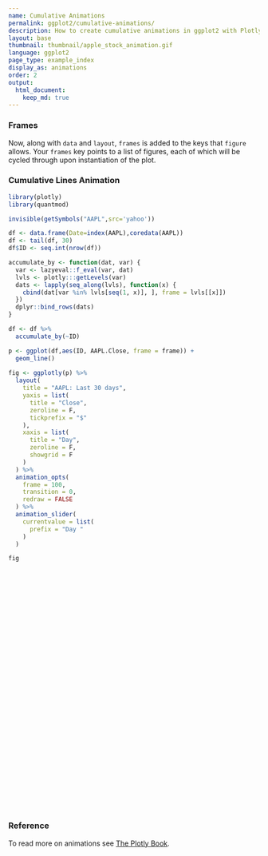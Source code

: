 ```yaml
---
name: Cumulative Animations
permalink: ggplot2/cumulative-animations/
description: How to create cumulative animations in ggplot2 with Plotly.
layout: base
thumbnail: thumbnail/apple_stock_animation.gif
language: ggplot2
page_type: example_index
display_as: animations
order: 2
output:
  html_document:
    keep_md: true
---
```



### Frames

Now, along with `data` and `layout`, `frames` is added to the keys that `figure` allows. Your `frames` key points to a list of figures, each of which will be cycled through upon instantiation of the plot.

### Cumulative Lines Animation


```r
library(plotly)
library(quantmod)

invisible(getSymbols("AAPL",src='yahoo'))

df <- data.frame(Date=index(AAPL),coredata(AAPL))
df <- tail(df, 30)
df$ID <- seq.int(nrow(df))

accumulate_by <- function(dat, var) {
  var <- lazyeval::f_eval(var, dat)
  lvls <- plotly:::getLevels(var)
  dats <- lapply(seq_along(lvls), function(x) {
    cbind(dat[var %in% lvls[seq(1, x)], ], frame = lvls[[x]])
  })
  dplyr::bind_rows(dats)
}

df <- df %>%
  accumulate_by(~ID)

p <- ggplot(df,aes(ID, AAPL.Close, frame = frame)) +
  geom_line()
  
fig <- ggplotly(p) %>%
  layout(
    title = "AAPL: Last 30 days",
    yaxis = list(
      title = "Close",
      zeroline = F,
      tickprefix = "$"
    ),
    xaxis = list(
      title = "Day",
      zeroline = F, 
      showgrid = F
    )
  ) %>% 
  animation_opts(
    frame = 100, 
    transition = 0, 
    redraw = FALSE
  ) %>%
  animation_slider(
    currentvalue = list(
      prefix = "Day "
    )
  )

fig
```

<div id="htmlwidget-cb80a28e3aa619b2ddf5" style="width:672px;height:480px;" class="plotly html-widget"></div>
<script type="application/json" data-for="htmlwidget-cb80a28e3aa619b2ddf5">{"x":{"data":[{"x":[1],"y":[318.309998],"text":"ID:  1<br />AAPL.Close: 318.31<br />frame:  1","frame":"1","type":"scatter","mode":"lines","line":{"width":1.88976377952756,"color":"rgba(0,0,0,1)","dash":"solid"},"hoveron":"points","showlegend":false,"xaxis":"x","yaxis":"y","hoverinfo":"text","visible":true}],"layout":{"margin":{"t":26.2283105022831,"r":7.30593607305936,"b":40.1826484018265,"l":43.1050228310502},"plot_bgcolor":"rgba(235,235,235,1)","paper_bgcolor":"rgba(255,255,255,1)","font":{"color":"rgba(0,0,0,1)","family":"","size":14.6118721461187},"xaxis":{"domain":[0,1],"automargin":true,"type":"linear","autorange":false,"range":[-0.45,31.45],"tickmode":"array","ticktext":["0","10","20","30"],"tickvals":[0,10,20,30],"categoryorder":"array","categoryarray":["0","10","20","30"],"nticks":null,"ticks":"outside","tickcolor":"rgba(51,51,51,1)","ticklen":3.65296803652968,"tickwidth":0.66417600664176,"showticklabels":true,"tickfont":{"color":"rgba(77,77,77,1)","family":"","size":11.689497716895},"tickangle":-0,"showline":false,"linecolor":null,"linewidth":0,"showgrid":false,"gridcolor":"rgba(255,255,255,1)","gridwidth":0.66417600664176,"zeroline":false,"anchor":"y","title":"Day","hoverformat":".2f"},"yaxis":{"domain":[0,1],"automargin":true,"type":"linear","autorange":false,"range":[270.66798365,329.89201335],"tickmode":"array","ticktext":["280","290","300","310","320"],"tickvals":[280,290,300,310,320],"categoryorder":"array","categoryarray":["280","290","300","310","320"],"nticks":null,"ticks":"outside","tickcolor":"rgba(51,51,51,1)","ticklen":3.65296803652968,"tickwidth":0.66417600664176,"showticklabels":true,"tickfont":{"color":"rgba(77,77,77,1)","family":"","size":11.689497716895},"tickangle":-0,"showline":false,"linecolor":null,"linewidth":0,"showgrid":true,"gridcolor":"rgba(255,255,255,1)","gridwidth":0.66417600664176,"zeroline":false,"anchor":"x","title":"Close","hoverformat":".2f","tickprefix":"$"},"shapes":[{"type":"rect","fillcolor":null,"line":{"color":null,"width":0,"linetype":[]},"yref":"paper","xref":"paper","x0":0,"x1":1,"y0":0,"y1":1}],"showlegend":false,"legend":{"bgcolor":"rgba(255,255,255,1)","bordercolor":"transparent","borderwidth":1.88976377952756,"font":{"color":"rgba(0,0,0,1)","family":"","size":11.689497716895}},"hovermode":"closest","barmode":"relative","title":"AAPL: Last 30 days","sliders":[{"currentvalue":{"prefix":"Day ","xanchor":"right","font":{"size":16,"color":"rgba(204,204,204,1)"}},"steps":[{"method":"animate","args":[["1"],{"transition":{"duration":0,"easing":"linear"},"frame":{"duration":100,"redraw":false},"mode":"immediate"}],"label":"1","value":"1"},{"method":"animate","args":[["2"],{"transition":{"duration":0,"easing":"linear"},"frame":{"duration":100,"redraw":false},"mode":"immediate"}],"label":"2","value":"2"},{"method":"animate","args":[["3"],{"transition":{"duration":0,"easing":"linear"},"frame":{"duration":100,"redraw":false},"mode":"immediate"}],"label":"3","value":"3"},{"method":"animate","args":[["4"],{"transition":{"duration":0,"easing":"linear"},"frame":{"duration":100,"redraw":false},"mode":"immediate"}],"label":"4","value":"4"},{"method":"animate","args":[["5"],{"transition":{"duration":0,"easing":"linear"},"frame":{"duration":100,"redraw":false},"mode":"immediate"}],"label":"5","value":"5"},{"method":"animate","args":[["6"],{"transition":{"duration":0,"easing":"linear"},"frame":{"duration":100,"redraw":false},"mode":"immediate"}],"label":"6","value":"6"},{"method":"animate","args":[["7"],{"transition":{"duration":0,"easing":"linear"},"frame":{"duration":100,"redraw":false},"mode":"immediate"}],"label":"7","value":"7"},{"method":"animate","args":[["8"],{"transition":{"duration":0,"easing":"linear"},"frame":{"duration":100,"redraw":false},"mode":"immediate"}],"label":"8","value":"8"},{"method":"animate","args":[["9"],{"transition":{"duration":0,"easing":"linear"},"frame":{"duration":100,"redraw":false},"mode":"immediate"}],"label":"9","value":"9"},{"method":"animate","args":[["10"],{"transition":{"duration":0,"easing":"linear"},"frame":{"duration":100,"redraw":false},"mode":"immediate"}],"label":"10","value":"10"},{"method":"animate","args":[["11"],{"transition":{"duration":0,"easing":"linear"},"frame":{"duration":100,"redraw":false},"mode":"immediate"}],"label":"11","value":"11"},{"method":"animate","args":[["12"],{"transition":{"duration":0,"easing":"linear"},"frame":{"duration":100,"redraw":false},"mode":"immediate"}],"label":"12","value":"12"},{"method":"animate","args":[["13"],{"transition":{"duration":0,"easing":"linear"},"frame":{"duration":100,"redraw":false},"mode":"immediate"}],"label":"13","value":"13"},{"method":"animate","args":[["14"],{"transition":{"duration":0,"easing":"linear"},"frame":{"duration":100,"redraw":false},"mode":"immediate"}],"label":"14","value":"14"},{"method":"animate","args":[["15"],{"transition":{"duration":0,"easing":"linear"},"frame":{"duration":100,"redraw":false},"mode":"immediate"}],"label":"15","value":"15"},{"method":"animate","args":[["16"],{"transition":{"duration":0,"easing":"linear"},"frame":{"duration":100,"redraw":false},"mode":"immediate"}],"label":"16","value":"16"},{"method":"animate","args":[["17"],{"transition":{"duration":0,"easing":"linear"},"frame":{"duration":100,"redraw":false},"mode":"immediate"}],"label":"17","value":"17"},{"method":"animate","args":[["18"],{"transition":{"duration":0,"easing":"linear"},"frame":{"duration":100,"redraw":false},"mode":"immediate"}],"label":"18","value":"18"},{"method":"animate","args":[["19"],{"transition":{"duration":0,"easing":"linear"},"frame":{"duration":100,"redraw":false},"mode":"immediate"}],"label":"19","value":"19"},{"method":"animate","args":[["20"],{"transition":{"duration":0,"easing":"linear"},"frame":{"duration":100,"redraw":false},"mode":"immediate"}],"label":"20","value":"20"},{"method":"animate","args":[["21"],{"transition":{"duration":0,"easing":"linear"},"frame":{"duration":100,"redraw":false},"mode":"immediate"}],"label":"21","value":"21"},{"method":"animate","args":[["22"],{"transition":{"duration":0,"easing":"linear"},"frame":{"duration":100,"redraw":false},"mode":"immediate"}],"label":"22","value":"22"},{"method":"animate","args":[["23"],{"transition":{"duration":0,"easing":"linear"},"frame":{"duration":100,"redraw":false},"mode":"immediate"}],"label":"23","value":"23"},{"method":"animate","args":[["24"],{"transition":{"duration":0,"easing":"linear"},"frame":{"duration":100,"redraw":false},"mode":"immediate"}],"label":"24","value":"24"},{"method":"animate","args":[["25"],{"transition":{"duration":0,"easing":"linear"},"frame":{"duration":100,"redraw":false},"mode":"immediate"}],"label":"25","value":"25"},{"method":"animate","args":[["26"],{"transition":{"duration":0,"easing":"linear"},"frame":{"duration":100,"redraw":false},"mode":"immediate"}],"label":"26","value":"26"},{"method":"animate","args":[["27"],{"transition":{"duration":0,"easing":"linear"},"frame":{"duration":100,"redraw":false},"mode":"immediate"}],"label":"27","value":"27"},{"method":"animate","args":[["28"],{"transition":{"duration":0,"easing":"linear"},"frame":{"duration":100,"redraw":false},"mode":"immediate"}],"label":"28","value":"28"},{"method":"animate","args":[["29"],{"transition":{"duration":0,"easing":"linear"},"frame":{"duration":100,"redraw":false},"mode":"immediate"}],"label":"29","value":"29"},{"method":"animate","args":[["30"],{"transition":{"duration":0,"easing":"linear"},"frame":{"duration":100,"redraw":false},"mode":"immediate"}],"label":"30","value":"30"}],"visible":true,"pad":{"t":40}}],"updatemenus":[{"type":"buttons","direction":"right","showactive":false,"y":0,"x":0,"yanchor":"top","xanchor":"right","pad":{"t":60,"r":5},"buttons":[{"label":"Play","method":"animate","args":[null,{"fromcurrent":true,"mode":"immediate","transition":{"duration":0,"easing":"linear"},"frame":{"duration":100,"redraw":false}}]}]}]},"config":{"doubleClick":"reset","showSendToCloud":false},"source":"A","attrs":{"618b4e96f966":{"x":{},"y":{},"frame":{},"type":"scatter"}},"cur_data":"618b4e96f966","visdat":{"618b4e96f966":["function (y) ","x"]},"highlight":{"on":"plotly_click","persistent":false,"dynamic":false,"selectize":false,"opacityDim":0.2,"selected":{"opacity":1},"debounce":0},"frames":[{"name":"1","data":[{"x":[1],"y":[318.309998],"text":"ID:  1<br />AAPL.Close: 318.31<br />frame:  1","frame":"1","type":"scatter","mode":"lines","line":{"width":1.88976377952756,"color":"rgba(0,0,0,1)","dash":"solid"},"hoveron":"points","showlegend":false,"xaxis":"x","yaxis":"y","hoverinfo":"text","visible":true}],"traces":[0]},{"name":"2","data":[{"x":[1,2],"y":[318.309998,308.950012],"text":["ID:  1<br />AAPL.Close: 318.31<br />frame:  2","ID:  2<br />AAPL.Close: 308.95<br />frame:  2"],"frame":"2","type":"scatter","mode":"lines","line":{"width":1.88976377952756,"color":"rgba(0,0,0,1)","dash":"solid"},"hoveron":"points","showlegend":false,"xaxis":"x","yaxis":"y","hoverinfo":"text","visible":true}],"traces":[0]},{"name":"3","data":[{"x":[1,2,3],"y":[318.309998,308.950012,317.690002],"text":["ID:  1<br />AAPL.Close: 318.31<br />frame:  3","ID:  2<br />AAPL.Close: 308.95<br />frame:  3","ID:  3<br />AAPL.Close: 317.69<br />frame:  3"],"frame":"3","type":"scatter","mode":"lines","line":{"width":1.88976377952756,"color":"rgba(0,0,0,1)","dash":"solid"},"hoveron":"points","showlegend":false,"xaxis":"x","yaxis":"y","hoverinfo":"text","visible":true}],"traces":[0]},{"name":"4","data":[{"x":[1,2,3,4],"y":[318.309998,308.950012,317.690002,324.339996],"text":["ID:  1<br />AAPL.Close: 318.31<br />frame:  4","ID:  2<br />AAPL.Close: 308.95<br />frame:  4","ID:  3<br />AAPL.Close: 317.69<br />frame:  4","ID:  4<br />AAPL.Close: 324.34<br />frame:  4"],"frame":"4","type":"scatter","mode":"lines","line":{"width":1.88976377952756,"color":"rgba(0,0,0,1)","dash":"solid"},"hoveron":"points","showlegend":false,"xaxis":"x","yaxis":"y","hoverinfo":"text","visible":true}],"traces":[0]},{"name":"5","data":[{"x":[1,2,3,4,5],"y":[318.309998,308.950012,317.690002,324.339996,323.869995],"text":["ID:  1<br />AAPL.Close: 318.31<br />frame:  5","ID:  2<br />AAPL.Close: 308.95<br />frame:  5","ID:  3<br />AAPL.Close: 317.69<br />frame:  5","ID:  4<br />AAPL.Close: 324.34<br />frame:  5","ID:  5<br />AAPL.Close: 323.87<br />frame:  5"],"frame":"5","type":"scatter","mode":"lines","line":{"width":1.88976377952756,"color":"rgba(0,0,0,1)","dash":"solid"},"hoveron":"points","showlegend":false,"xaxis":"x","yaxis":"y","hoverinfo":"text","visible":true}],"traces":[0]},{"name":"6","data":[{"x":[1,2,3,4,5,6],"y":[318.309998,308.950012,317.690002,324.339996,323.869995,309.51001],"text":["ID:  1<br />AAPL.Close: 318.31<br />frame:  6","ID:  2<br />AAPL.Close: 308.95<br />frame:  6","ID:  3<br />AAPL.Close: 317.69<br />frame:  6","ID:  4<br />AAPL.Close: 324.34<br />frame:  6","ID:  5<br />AAPL.Close: 323.87<br />frame:  6","ID:  6<br />AAPL.Close: 309.51<br />frame:  6"],"frame":"6","type":"scatter","mode":"lines","line":{"width":1.88976377952756,"color":"rgba(0,0,0,1)","dash":"solid"},"hoveron":"points","showlegend":false,"xaxis":"x","yaxis":"y","hoverinfo":"text","visible":true}],"traces":[0]},{"name":"7","data":[{"x":[1,2,3,4,5,6,7],"y":[318.309998,308.950012,317.690002,324.339996,323.869995,309.51001,308.660004],"text":["ID:  1<br />AAPL.Close: 318.31<br />frame:  7","ID:  2<br />AAPL.Close: 308.95<br />frame:  7","ID:  3<br />AAPL.Close: 317.69<br />frame:  7","ID:  4<br />AAPL.Close: 324.34<br />frame:  7","ID:  5<br />AAPL.Close: 323.87<br />frame:  7","ID:  6<br />AAPL.Close: 309.51<br />frame:  7","ID:  7<br />AAPL.Close: 308.66<br />frame:  7"],"frame":"7","type":"scatter","mode":"lines","line":{"width":1.88976377952756,"color":"rgba(0,0,0,1)","dash":"solid"},"hoveron":"points","showlegend":false,"xaxis":"x","yaxis":"y","hoverinfo":"text","visible":true}],"traces":[0]},{"name":"8","data":[{"x":[1,2,3,4,5,6,7,8],"y":[318.309998,308.950012,317.690002,324.339996,323.869995,309.51001,308.660004,318.850006],"text":["ID:  1<br />AAPL.Close: 318.31<br />frame:  8","ID:  2<br />AAPL.Close: 308.95<br />frame:  8","ID:  3<br />AAPL.Close: 317.69<br />frame:  8","ID:  4<br />AAPL.Close: 324.34<br />frame:  8","ID:  5<br />AAPL.Close: 323.87<br />frame:  8","ID:  6<br />AAPL.Close: 309.51<br />frame:  8","ID:  7<br />AAPL.Close: 308.66<br />frame:  8","ID:  8<br />AAPL.Close: 318.85<br />frame:  8"],"frame":"8","type":"scatter","mode":"lines","line":{"width":1.88976377952756,"color":"rgba(0,0,0,1)","dash":"solid"},"hoveron":"points","showlegend":false,"xaxis":"x","yaxis":"y","hoverinfo":"text","visible":true}],"traces":[0]},{"name":"9","data":[{"x":[1,2,3,4,5,6,7,8,9],"y":[318.309998,308.950012,317.690002,324.339996,323.869995,309.51001,308.660004,318.850006,321.450012],"text":["ID:  1<br />AAPL.Close: 318.31<br />frame:  9","ID:  2<br />AAPL.Close: 308.95<br />frame:  9","ID:  3<br />AAPL.Close: 317.69<br />frame:  9","ID:  4<br />AAPL.Close: 324.34<br />frame:  9","ID:  5<br />AAPL.Close: 323.87<br />frame:  9","ID:  6<br />AAPL.Close: 309.51<br />frame:  9","ID:  7<br />AAPL.Close: 308.66<br />frame:  9","ID:  8<br />AAPL.Close: 318.85<br />frame:  9","ID:  9<br />AAPL.Close: 321.45<br />frame:  9"],"frame":"9","type":"scatter","mode":"lines","line":{"width":1.88976377952756,"color":"rgba(0,0,0,1)","dash":"solid"},"hoveron":"points","showlegend":false,"xaxis":"x","yaxis":"y","hoverinfo":"text","visible":true}],"traces":[0]},{"name":"10","data":[{"x":[1,2,3,4,5,6,7,8,9,10],"y":[318.309998,308.950012,317.690002,324.339996,323.869995,309.51001,308.660004,318.850006,321.450012,325.209991],"text":["ID:  1<br />AAPL.Close: 318.31<br />frame: 10","ID:  2<br />AAPL.Close: 308.95<br />frame: 10","ID:  3<br />AAPL.Close: 317.69<br />frame: 10","ID:  4<br />AAPL.Close: 324.34<br />frame: 10","ID:  5<br />AAPL.Close: 323.87<br />frame: 10","ID:  6<br />AAPL.Close: 309.51<br />frame: 10","ID:  7<br />AAPL.Close: 308.66<br />frame: 10","ID:  8<br />AAPL.Close: 318.85<br />frame: 10","ID:  9<br />AAPL.Close: 321.45<br />frame: 10","ID: 10<br />AAPL.Close: 325.21<br />frame: 10"],"frame":"10","type":"scatter","mode":"lines","line":{"width":1.88976377952756,"color":"rgba(0,0,0,1)","dash":"solid"},"hoveron":"points","showlegend":false,"xaxis":"x","yaxis":"y","hoverinfo":"text","visible":true}],"traces":[0]},{"name":"11","data":[{"x":[1,2,3,4,5,6,7,8,9,10,11],"y":[318.309998,308.950012,317.690002,324.339996,323.869995,309.51001,308.660004,318.850006,321.450012,325.209991,320.029999],"text":["ID:  1<br />AAPL.Close: 318.31<br />frame: 11","ID:  2<br />AAPL.Close: 308.95<br />frame: 11","ID:  3<br />AAPL.Close: 317.69<br />frame: 11","ID:  4<br />AAPL.Close: 324.34<br />frame: 11","ID:  5<br />AAPL.Close: 323.87<br />frame: 11","ID:  6<br />AAPL.Close: 309.51<br />frame: 11","ID:  7<br />AAPL.Close: 308.66<br />frame: 11","ID:  8<br />AAPL.Close: 318.85<br />frame: 11","ID:  9<br />AAPL.Close: 321.45<br />frame: 11","ID: 10<br />AAPL.Close: 325.21<br />frame: 11","ID: 11<br />AAPL.Close: 320.03<br />frame: 11"],"frame":"11","type":"scatter","mode":"lines","line":{"width":1.88976377952756,"color":"rgba(0,0,0,1)","dash":"solid"},"hoveron":"points","showlegend":false,"xaxis":"x","yaxis":"y","hoverinfo":"text","visible":true}],"traces":[0]},{"name":"12","data":[{"x":[1,2,3,4,5,6,7,8,9,10,11,12],"y":[318.309998,308.950012,317.690002,324.339996,323.869995,309.51001,308.660004,318.850006,321.450012,325.209991,320.029999,321.549988],"text":["ID:  1<br />AAPL.Close: 318.31<br />frame: 12","ID:  2<br />AAPL.Close: 308.95<br />frame: 12","ID:  3<br />AAPL.Close: 317.69<br />frame: 12","ID:  4<br />AAPL.Close: 324.34<br />frame: 12","ID:  5<br />AAPL.Close: 323.87<br />frame: 12","ID:  6<br />AAPL.Close: 309.51<br />frame: 12","ID:  7<br />AAPL.Close: 308.66<br />frame: 12","ID:  8<br />AAPL.Close: 318.85<br />frame: 12","ID:  9<br />AAPL.Close: 321.45<br />frame: 12","ID: 10<br />AAPL.Close: 325.21<br />frame: 12","ID: 11<br />AAPL.Close: 320.03<br />frame: 12","ID: 12<br />AAPL.Close: 321.55<br />frame: 12"],"frame":"12","type":"scatter","mode":"lines","line":{"width":1.88976377952756,"color":"rgba(0,0,0,1)","dash":"solid"},"hoveron":"points","showlegend":false,"xaxis":"x","yaxis":"y","hoverinfo":"text","visible":true}],"traces":[0]},{"name":"13","data":[{"x":[1,2,3,4,5,6,7,8,9,10,11,12,13],"y":[318.309998,308.950012,317.690002,324.339996,323.869995,309.51001,308.660004,318.850006,321.450012,325.209991,320.029999,321.549988,319.609985],"text":["ID:  1<br />AAPL.Close: 318.31<br />frame: 13","ID:  2<br />AAPL.Close: 308.95<br />frame: 13","ID:  3<br />AAPL.Close: 317.69<br />frame: 13","ID:  4<br />AAPL.Close: 324.34<br />frame: 13","ID:  5<br />AAPL.Close: 323.87<br />frame: 13","ID:  6<br />AAPL.Close: 309.51<br />frame: 13","ID:  7<br />AAPL.Close: 308.66<br />frame: 13","ID:  8<br />AAPL.Close: 318.85<br />frame: 13","ID:  9<br />AAPL.Close: 321.45<br />frame: 13","ID: 10<br />AAPL.Close: 325.21<br />frame: 13","ID: 11<br />AAPL.Close: 320.03<br />frame: 13","ID: 12<br />AAPL.Close: 321.55<br />frame: 13","ID: 13<br />AAPL.Close: 319.61<br />frame: 13"],"frame":"13","type":"scatter","mode":"lines","line":{"width":1.88976377952756,"color":"rgba(0,0,0,1)","dash":"solid"},"hoveron":"points","showlegend":false,"xaxis":"x","yaxis":"y","hoverinfo":"text","visible":true}],"traces":[0]},{"name":"14","data":[{"x":[1,2,3,4,5,6,7,8,9,10,11,12,13,14],"y":[318.309998,308.950012,317.690002,324.339996,323.869995,309.51001,308.660004,318.850006,321.450012,325.209991,320.029999,321.549988,319.609985,327.200012],"text":["ID:  1<br />AAPL.Close: 318.31<br />frame: 14","ID:  2<br />AAPL.Close: 308.95<br />frame: 14","ID:  3<br />AAPL.Close: 317.69<br />frame: 14","ID:  4<br />AAPL.Close: 324.34<br />frame: 14","ID:  5<br />AAPL.Close: 323.87<br />frame: 14","ID:  6<br />AAPL.Close: 309.51<br />frame: 14","ID:  7<br />AAPL.Close: 308.66<br />frame: 14","ID:  8<br />AAPL.Close: 318.85<br />frame: 14","ID:  9<br />AAPL.Close: 321.45<br />frame: 14","ID: 10<br />AAPL.Close: 325.21<br />frame: 14","ID: 11<br />AAPL.Close: 320.03<br />frame: 14","ID: 12<br />AAPL.Close: 321.55<br />frame: 14","ID: 13<br />AAPL.Close: 319.61<br />frame: 14","ID: 14<br />AAPL.Close: 327.20<br />frame: 14"],"frame":"14","type":"scatter","mode":"lines","line":{"width":1.88976377952756,"color":"rgba(0,0,0,1)","dash":"solid"},"hoveron":"points","showlegend":false,"xaxis":"x","yaxis":"y","hoverinfo":"text","visible":true}],"traces":[0]},{"name":"15","data":[{"x":[1,2,3,4,5,6,7,8,9,10,11,12,13,14,15],"y":[318.309998,308.950012,317.690002,324.339996,323.869995,309.51001,308.660004,318.850006,321.450012,325.209991,320.029999,321.549988,319.609985,327.200012,324.869995],"text":["ID:  1<br />AAPL.Close: 318.31<br />frame: 15","ID:  2<br />AAPL.Close: 308.95<br />frame: 15","ID:  3<br />AAPL.Close: 317.69<br />frame: 15","ID:  4<br />AAPL.Close: 324.34<br />frame: 15","ID:  5<br />AAPL.Close: 323.87<br />frame: 15","ID:  6<br />AAPL.Close: 309.51<br />frame: 15","ID:  7<br />AAPL.Close: 308.66<br />frame: 15","ID:  8<br />AAPL.Close: 318.85<br />frame: 15","ID:  9<br />AAPL.Close: 321.45<br />frame: 15","ID: 10<br />AAPL.Close: 325.21<br />frame: 15","ID: 11<br />AAPL.Close: 320.03<br />frame: 15","ID: 12<br />AAPL.Close: 321.55<br />frame: 15","ID: 13<br />AAPL.Close: 319.61<br />frame: 15","ID: 14<br />AAPL.Close: 327.20<br />frame: 15","ID: 15<br />AAPL.Close: 324.87<br />frame: 15"],"frame":"15","type":"scatter","mode":"lines","line":{"width":1.88976377952756,"color":"rgba(0,0,0,1)","dash":"solid"},"hoveron":"points","showlegend":false,"xaxis":"x","yaxis":"y","hoverinfo":"text","visible":true}],"traces":[0]},{"name":"16","data":[{"x":[1,2,3,4,5,6,7,8,9,10,11,12,13,14,15,16],"y":[318.309998,308.950012,317.690002,324.339996,323.869995,309.51001,308.660004,318.850006,321.450012,325.209991,320.029999,321.549988,319.609985,327.200012,324.869995,324.950012],"text":["ID:  1<br />AAPL.Close: 318.31<br />frame: 16","ID:  2<br />AAPL.Close: 308.95<br />frame: 16","ID:  3<br />AAPL.Close: 317.69<br />frame: 16","ID:  4<br />AAPL.Close: 324.34<br />frame: 16","ID:  5<br />AAPL.Close: 323.87<br />frame: 16","ID:  6<br />AAPL.Close: 309.51<br />frame: 16","ID:  7<br />AAPL.Close: 308.66<br />frame: 16","ID:  8<br />AAPL.Close: 318.85<br />frame: 16","ID:  9<br />AAPL.Close: 321.45<br />frame: 16","ID: 10<br />AAPL.Close: 325.21<br />frame: 16","ID: 11<br />AAPL.Close: 320.03<br />frame: 16","ID: 12<br />AAPL.Close: 321.55<br />frame: 16","ID: 13<br />AAPL.Close: 319.61<br />frame: 16","ID: 14<br />AAPL.Close: 327.20<br />frame: 16","ID: 15<br />AAPL.Close: 324.87<br />frame: 16","ID: 16<br />AAPL.Close: 324.95<br />frame: 16"],"frame":"16","type":"scatter","mode":"lines","line":{"width":1.88976377952756,"color":"rgba(0,0,0,1)","dash":"solid"},"hoveron":"points","showlegend":false,"xaxis":"x","yaxis":"y","hoverinfo":"text","visible":true}],"traces":[0]},{"name":"17","data":[{"x":[1,2,3,4,5,6,7,8,9,10,11,12,13,14,15,16,17],"y":[318.309998,308.950012,317.690002,324.339996,323.869995,309.51001,308.660004,318.850006,321.450012,325.209991,320.029999,321.549988,319.609985,327.200012,324.869995,324.950012,null],"text":["ID:  1<br />AAPL.Close: 318.31<br />frame: 17","ID:  2<br />AAPL.Close: 308.95<br />frame: 17","ID:  3<br />AAPL.Close: 317.69<br />frame: 17","ID:  4<br />AAPL.Close: 324.34<br />frame: 17","ID:  5<br />AAPL.Close: 323.87<br />frame: 17","ID:  6<br />AAPL.Close: 309.51<br />frame: 17","ID:  7<br />AAPL.Close: 308.66<br />frame: 17","ID:  8<br />AAPL.Close: 318.85<br />frame: 17","ID:  9<br />AAPL.Close: 321.45<br />frame: 17","ID: 10<br />AAPL.Close: 325.21<br />frame: 17","ID: 11<br />AAPL.Close: 320.03<br />frame: 17","ID: 12<br />AAPL.Close: 321.55<br />frame: 17","ID: 13<br />AAPL.Close: 319.61<br />frame: 17","ID: 14<br />AAPL.Close: 327.20<br />frame: 17","ID: 15<br />AAPL.Close: 324.87<br />frame: 17","ID: 16<br />AAPL.Close: 324.95<br />frame: 17","ID: 17<br />AAPL.Close:     NA<br />frame: 17"],"frame":"17","type":"scatter","mode":"lines","line":{"width":1.88976377952756,"color":"rgba(0,0,0,1)","dash":"solid"},"hoveron":"points","showlegend":false,"xaxis":"x","yaxis":"y","hoverinfo":"text","visible":true}],"traces":[0]},{"name":"18","data":[{"x":[1,2,3,4,5,6,7,8,9,10,11,12,13,14,15,16,17,18],"y":[318.309998,308.950012,317.690002,324.339996,323.869995,309.51001,308.660004,318.850006,321.450012,325.209991,320.029999,321.549988,319.609985,327.200012,324.869995,324.950012,null,319],"text":["ID:  1<br />AAPL.Close: 318.31<br />frame: 18","ID:  2<br />AAPL.Close: 308.95<br />frame: 18","ID:  3<br />AAPL.Close: 317.69<br />frame: 18","ID:  4<br />AAPL.Close: 324.34<br />frame: 18","ID:  5<br />AAPL.Close: 323.87<br />frame: 18","ID:  6<br />AAPL.Close: 309.51<br />frame: 18","ID:  7<br />AAPL.Close: 308.66<br />frame: 18","ID:  8<br />AAPL.Close: 318.85<br />frame: 18","ID:  9<br />AAPL.Close: 321.45<br />frame: 18","ID: 10<br />AAPL.Close: 325.21<br />frame: 18","ID: 11<br />AAPL.Close: 320.03<br />frame: 18","ID: 12<br />AAPL.Close: 321.55<br />frame: 18","ID: 13<br />AAPL.Close: 319.61<br />frame: 18","ID: 14<br />AAPL.Close: 327.20<br />frame: 18","ID: 15<br />AAPL.Close: 324.87<br />frame: 18","ID: 16<br />AAPL.Close: 324.95<br />frame: 18","ID: 17<br />AAPL.Close:     NA<br />frame: 18","ID: 18<br />AAPL.Close: 319.00<br />frame: 18"],"frame":"18","type":"scatter","mode":"lines","line":{"width":1.88976377952756,"color":"rgba(0,0,0,1)","dash":"solid"},"hoveron":"points","showlegend":false,"xaxis":"x","yaxis":"y","hoverinfo":"text","visible":true}],"traces":[0]},{"name":"19","data":[{"x":[1,2,3,4,5,6,7,8,9,10,11,12,13,14,15,16,17,18,19],"y":[318.309998,308.950012,317.690002,324.339996,323.869995,309.51001,308.660004,318.850006,321.450012,325.209991,320.029999,321.549988,319.609985,327.200012,324.869995,324.950012,null,319,323.619995],"text":["ID:  1<br />AAPL.Close: 318.31<br />frame: 19","ID:  2<br />AAPL.Close: 308.95<br />frame: 19","ID:  3<br />AAPL.Close: 317.69<br />frame: 19","ID:  4<br />AAPL.Close: 324.34<br />frame: 19","ID:  5<br />AAPL.Close: 323.87<br />frame: 19","ID:  6<br />AAPL.Close: 309.51<br />frame: 19","ID:  7<br />AAPL.Close: 308.66<br />frame: 19","ID:  8<br />AAPL.Close: 318.85<br />frame: 19","ID:  9<br />AAPL.Close: 321.45<br />frame: 19","ID: 10<br />AAPL.Close: 325.21<br />frame: 19","ID: 11<br />AAPL.Close: 320.03<br />frame: 19","ID: 12<br />AAPL.Close: 321.55<br />frame: 19","ID: 13<br />AAPL.Close: 319.61<br />frame: 19","ID: 14<br />AAPL.Close: 327.20<br />frame: 19","ID: 15<br />AAPL.Close: 324.87<br />frame: 19","ID: 16<br />AAPL.Close: 324.95<br />frame: 19","ID: 17<br />AAPL.Close:     NA<br />frame: 19","ID: 18<br />AAPL.Close: 319.00<br />frame: 19","ID: 19<br />AAPL.Close: 323.62<br />frame: 19"],"frame":"19","type":"scatter","mode":"lines","line":{"width":1.88976377952756,"color":"rgba(0,0,0,1)","dash":"solid"},"hoveron":"points","showlegend":false,"xaxis":"x","yaxis":"y","hoverinfo":"text","visible":true}],"traces":[0]},{"name":"20","data":[{"x":[1,2,3,4,5,6,7,8,9,10,11,12,13,14,15,16,17,18,19,20],"y":[318.309998,308.950012,317.690002,324.339996,323.869995,309.51001,308.660004,318.850006,321.450012,325.209991,320.029999,321.549988,319.609985,327.200012,324.869995,324.950012,null,319,323.619995,320.299988],"text":["ID:  1<br />AAPL.Close: 318.31<br />frame: 20","ID:  2<br />AAPL.Close: 308.95<br />frame: 20","ID:  3<br />AAPL.Close: 317.69<br />frame: 20","ID:  4<br />AAPL.Close: 324.34<br />frame: 20","ID:  5<br />AAPL.Close: 323.87<br />frame: 20","ID:  6<br />AAPL.Close: 309.51<br />frame: 20","ID:  7<br />AAPL.Close: 308.66<br />frame: 20","ID:  8<br />AAPL.Close: 318.85<br />frame: 20","ID:  9<br />AAPL.Close: 321.45<br />frame: 20","ID: 10<br />AAPL.Close: 325.21<br />frame: 20","ID: 11<br />AAPL.Close: 320.03<br />frame: 20","ID: 12<br />AAPL.Close: 321.55<br />frame: 20","ID: 13<br />AAPL.Close: 319.61<br />frame: 20","ID: 14<br />AAPL.Close: 327.20<br />frame: 20","ID: 15<br />AAPL.Close: 324.87<br />frame: 20","ID: 16<br />AAPL.Close: 324.95<br />frame: 20","ID: 17<br />AAPL.Close:     NA<br />frame: 20","ID: 18<br />AAPL.Close: 319.00<br />frame: 20","ID: 19<br />AAPL.Close: 323.62<br />frame: 20","ID: 20<br />AAPL.Close: 320.30<br />frame: 20"],"frame":"20","type":"scatter","mode":"lines","line":{"width":1.88976377952756,"color":"rgba(0,0,0,1)","dash":"solid"},"hoveron":"points","showlegend":false,"xaxis":"x","yaxis":"y","hoverinfo":"text","visible":true}],"traces":[0]},{"name":"21","data":[{"x":[1,2,3,4,5,6,7,8,9,10,11,12,13,14,15,16,17,18,19,20,21],"y":[318.309998,308.950012,317.690002,324.339996,323.869995,309.51001,308.660004,318.850006,321.450012,325.209991,320.029999,321.549988,319.609985,327.200012,324.869995,324.950012,null,319,323.619995,320.299988,313.049988],"text":["ID:  1<br />AAPL.Close: 318.31<br />frame: 21","ID:  2<br />AAPL.Close: 308.95<br />frame: 21","ID:  3<br />AAPL.Close: 317.69<br />frame: 21","ID:  4<br />AAPL.Close: 324.34<br />frame: 21","ID:  5<br />AAPL.Close: 323.87<br />frame: 21","ID:  6<br />AAPL.Close: 309.51<br />frame: 21","ID:  7<br />AAPL.Close: 308.66<br />frame: 21","ID:  8<br />AAPL.Close: 318.85<br />frame: 21","ID:  9<br />AAPL.Close: 321.45<br />frame: 21","ID: 10<br />AAPL.Close: 325.21<br />frame: 21","ID: 11<br />AAPL.Close: 320.03<br />frame: 21","ID: 12<br />AAPL.Close: 321.55<br />frame: 21","ID: 13<br />AAPL.Close: 319.61<br />frame: 21","ID: 14<br />AAPL.Close: 327.20<br />frame: 21","ID: 15<br />AAPL.Close: 324.87<br />frame: 21","ID: 16<br />AAPL.Close: 324.95<br />frame: 21","ID: 17<br />AAPL.Close:     NA<br />frame: 21","ID: 18<br />AAPL.Close: 319.00<br />frame: 21","ID: 19<br />AAPL.Close: 323.62<br />frame: 21","ID: 20<br />AAPL.Close: 320.30<br />frame: 21","ID: 21<br />AAPL.Close: 313.05<br />frame: 21"],"frame":"21","type":"scatter","mode":"lines","line":{"width":1.88976377952756,"color":"rgba(0,0,0,1)","dash":"solid"},"hoveron":"points","showlegend":false,"xaxis":"x","yaxis":"y","hoverinfo":"text","visible":true}],"traces":[0]},{"name":"22","data":[{"x":[1,2,3,4,5,6,7,8,9,10,11,12,13,14,15,16,17,18,19,20,21,22],"y":[318.309998,308.950012,317.690002,324.339996,323.869995,309.51001,308.660004,318.850006,321.450012,325.209991,320.029999,321.549988,319.609985,327.200012,324.869995,324.950012,null,319,323.619995,320.299988,313.049988,298.179993],"text":["ID:  1<br />AAPL.Close: 318.31<br />frame: 22","ID:  2<br />AAPL.Close: 308.95<br />frame: 22","ID:  3<br />AAPL.Close: 317.69<br />frame: 22","ID:  4<br />AAPL.Close: 324.34<br />frame: 22","ID:  5<br />AAPL.Close: 323.87<br />frame: 22","ID:  6<br />AAPL.Close: 309.51<br />frame: 22","ID:  7<br />AAPL.Close: 308.66<br />frame: 22","ID:  8<br />AAPL.Close: 318.85<br />frame: 22","ID:  9<br />AAPL.Close: 321.45<br />frame: 22","ID: 10<br />AAPL.Close: 325.21<br />frame: 22","ID: 11<br />AAPL.Close: 320.03<br />frame: 22","ID: 12<br />AAPL.Close: 321.55<br />frame: 22","ID: 13<br />AAPL.Close: 319.61<br />frame: 22","ID: 14<br />AAPL.Close: 327.20<br />frame: 22","ID: 15<br />AAPL.Close: 324.87<br />frame: 22","ID: 16<br />AAPL.Close: 324.95<br />frame: 22","ID: 17<br />AAPL.Close:     NA<br />frame: 22","ID: 18<br />AAPL.Close: 319.00<br />frame: 22","ID: 19<br />AAPL.Close: 323.62<br />frame: 22","ID: 20<br />AAPL.Close: 320.30<br />frame: 22","ID: 21<br />AAPL.Close: 313.05<br />frame: 22","ID: 22<br />AAPL.Close: 298.18<br />frame: 22"],"frame":"22","type":"scatter","mode":"lines","line":{"width":1.88976377952756,"color":"rgba(0,0,0,1)","dash":"solid"},"hoveron":"points","showlegend":false,"xaxis":"x","yaxis":"y","hoverinfo":"text","visible":true}],"traces":[0]},{"name":"23","data":[{"x":[1,2,3,4,5,6,7,8,9,10,11,12,13,14,15,16,17,18,19,20,21,22,23],"y":[318.309998,308.950012,317.690002,324.339996,323.869995,309.51001,308.660004,318.850006,321.450012,325.209991,320.029999,321.549988,319.609985,327.200012,324.869995,324.950012,null,319,323.619995,320.299988,313.049988,298.179993,288.079987],"text":["ID:  1<br />AAPL.Close: 318.31<br />frame: 23","ID:  2<br />AAPL.Close: 308.95<br />frame: 23","ID:  3<br />AAPL.Close: 317.69<br />frame: 23","ID:  4<br />AAPL.Close: 324.34<br />frame: 23","ID:  5<br />AAPL.Close: 323.87<br />frame: 23","ID:  6<br />AAPL.Close: 309.51<br />frame: 23","ID:  7<br />AAPL.Close: 308.66<br />frame: 23","ID:  8<br />AAPL.Close: 318.85<br />frame: 23","ID:  9<br />AAPL.Close: 321.45<br />frame: 23","ID: 10<br />AAPL.Close: 325.21<br />frame: 23","ID: 11<br />AAPL.Close: 320.03<br />frame: 23","ID: 12<br />AAPL.Close: 321.55<br />frame: 23","ID: 13<br />AAPL.Close: 319.61<br />frame: 23","ID: 14<br />AAPL.Close: 327.20<br />frame: 23","ID: 15<br />AAPL.Close: 324.87<br />frame: 23","ID: 16<br />AAPL.Close: 324.95<br />frame: 23","ID: 17<br />AAPL.Close:     NA<br />frame: 23","ID: 18<br />AAPL.Close: 319.00<br />frame: 23","ID: 19<br />AAPL.Close: 323.62<br />frame: 23","ID: 20<br />AAPL.Close: 320.30<br />frame: 23","ID: 21<br />AAPL.Close: 313.05<br />frame: 23","ID: 22<br />AAPL.Close: 298.18<br />frame: 23","ID: 23<br />AAPL.Close: 288.08<br />frame: 23"],"frame":"23","type":"scatter","mode":"lines","line":{"width":1.88976377952756,"color":"rgba(0,0,0,1)","dash":"solid"},"hoveron":"points","showlegend":false,"xaxis":"x","yaxis":"y","hoverinfo":"text","visible":true}],"traces":[0]},{"name":"24","data":[{"x":[1,2,3,4,5,6,7,8,9,10,11,12,13,14,15,16,17,18,19,20,21,22,23,24],"y":[318.309998,308.950012,317.690002,324.339996,323.869995,309.51001,308.660004,318.850006,321.450012,325.209991,320.029999,321.549988,319.609985,327.200012,324.869995,324.950012,null,319,323.619995,320.299988,313.049988,298.179993,288.079987,292.649994],"text":["ID:  1<br />AAPL.Close: 318.31<br />frame: 24","ID:  2<br />AAPL.Close: 308.95<br />frame: 24","ID:  3<br />AAPL.Close: 317.69<br />frame: 24","ID:  4<br />AAPL.Close: 324.34<br />frame: 24","ID:  5<br />AAPL.Close: 323.87<br />frame: 24","ID:  6<br />AAPL.Close: 309.51<br />frame: 24","ID:  7<br />AAPL.Close: 308.66<br />frame: 24","ID:  8<br />AAPL.Close: 318.85<br />frame: 24","ID:  9<br />AAPL.Close: 321.45<br />frame: 24","ID: 10<br />AAPL.Close: 325.21<br />frame: 24","ID: 11<br />AAPL.Close: 320.03<br />frame: 24","ID: 12<br />AAPL.Close: 321.55<br />frame: 24","ID: 13<br />AAPL.Close: 319.61<br />frame: 24","ID: 14<br />AAPL.Close: 327.20<br />frame: 24","ID: 15<br />AAPL.Close: 324.87<br />frame: 24","ID: 16<br />AAPL.Close: 324.95<br />frame: 24","ID: 17<br />AAPL.Close:     NA<br />frame: 24","ID: 18<br />AAPL.Close: 319.00<br />frame: 24","ID: 19<br />AAPL.Close: 323.62<br />frame: 24","ID: 20<br />AAPL.Close: 320.30<br />frame: 24","ID: 21<br />AAPL.Close: 313.05<br />frame: 24","ID: 22<br />AAPL.Close: 298.18<br />frame: 24","ID: 23<br />AAPL.Close: 288.08<br />frame: 24","ID: 24<br />AAPL.Close: 292.65<br />frame: 24"],"frame":"24","type":"scatter","mode":"lines","line":{"width":1.88976377952756,"color":"rgba(0,0,0,1)","dash":"solid"},"hoveron":"points","showlegend":false,"xaxis":"x","yaxis":"y","hoverinfo":"text","visible":true}],"traces":[0]},{"name":"25","data":[{"x":[1,2,3,4,5,6,7,8,9,10,11,12,13,14,15,16,17,18,19,20,21,22,23,24,25],"y":[318.309998,308.950012,317.690002,324.339996,323.869995,309.51001,308.660004,318.850006,321.450012,325.209991,320.029999,321.549988,319.609985,327.200012,324.869995,324.950012,null,319,323.619995,320.299988,313.049988,298.179993,288.079987,292.649994,273.519989],"text":["ID:  1<br />AAPL.Close: 318.31<br />frame: 25","ID:  2<br />AAPL.Close: 308.95<br />frame: 25","ID:  3<br />AAPL.Close: 317.69<br />frame: 25","ID:  4<br />AAPL.Close: 324.34<br />frame: 25","ID:  5<br />AAPL.Close: 323.87<br />frame: 25","ID:  6<br />AAPL.Close: 309.51<br />frame: 25","ID:  7<br />AAPL.Close: 308.66<br />frame: 25","ID:  8<br />AAPL.Close: 318.85<br />frame: 25","ID:  9<br />AAPL.Close: 321.45<br />frame: 25","ID: 10<br />AAPL.Close: 325.21<br />frame: 25","ID: 11<br />AAPL.Close: 320.03<br />frame: 25","ID: 12<br />AAPL.Close: 321.55<br />frame: 25","ID: 13<br />AAPL.Close: 319.61<br />frame: 25","ID: 14<br />AAPL.Close: 327.20<br />frame: 25","ID: 15<br />AAPL.Close: 324.87<br />frame: 25","ID: 16<br />AAPL.Close: 324.95<br />frame: 25","ID: 17<br />AAPL.Close:     NA<br />frame: 25","ID: 18<br />AAPL.Close: 319.00<br />frame: 25","ID: 19<br />AAPL.Close: 323.62<br />frame: 25","ID: 20<br />AAPL.Close: 320.30<br />frame: 25","ID: 21<br />AAPL.Close: 313.05<br />frame: 25","ID: 22<br />AAPL.Close: 298.18<br />frame: 25","ID: 23<br />AAPL.Close: 288.08<br />frame: 25","ID: 24<br />AAPL.Close: 292.65<br />frame: 25","ID: 25<br />AAPL.Close: 273.52<br />frame: 25"],"frame":"25","type":"scatter","mode":"lines","line":{"width":1.88976377952756,"color":"rgba(0,0,0,1)","dash":"solid"},"hoveron":"points","showlegend":false,"xaxis":"x","yaxis":"y","hoverinfo":"text","visible":true}],"traces":[0]},{"name":"26","data":[{"x":[1,2,3,4,5,6,7,8,9,10,11,12,13,14,15,16,17,18,19,20,21,22,23,24,25,26],"y":[318.309998,308.950012,317.690002,324.339996,323.869995,309.51001,308.660004,318.850006,321.450012,325.209991,320.029999,321.549988,319.609985,327.200012,324.869995,324.950012,null,319,323.619995,320.299988,313.049988,298.179993,288.079987,292.649994,273.519989,273.359985],"text":["ID:  1<br />AAPL.Close: 318.31<br />frame: 26","ID:  2<br />AAPL.Close: 308.95<br />frame: 26","ID:  3<br />AAPL.Close: 317.69<br />frame: 26","ID:  4<br />AAPL.Close: 324.34<br />frame: 26","ID:  5<br />AAPL.Close: 323.87<br />frame: 26","ID:  6<br />AAPL.Close: 309.51<br />frame: 26","ID:  7<br />AAPL.Close: 308.66<br />frame: 26","ID:  8<br />AAPL.Close: 318.85<br />frame: 26","ID:  9<br />AAPL.Close: 321.45<br />frame: 26","ID: 10<br />AAPL.Close: 325.21<br />frame: 26","ID: 11<br />AAPL.Close: 320.03<br />frame: 26","ID: 12<br />AAPL.Close: 321.55<br />frame: 26","ID: 13<br />AAPL.Close: 319.61<br />frame: 26","ID: 14<br />AAPL.Close: 327.20<br />frame: 26","ID: 15<br />AAPL.Close: 324.87<br />frame: 26","ID: 16<br />AAPL.Close: 324.95<br />frame: 26","ID: 17<br />AAPL.Close:     NA<br />frame: 26","ID: 18<br />AAPL.Close: 319.00<br />frame: 26","ID: 19<br />AAPL.Close: 323.62<br />frame: 26","ID: 20<br />AAPL.Close: 320.30<br />frame: 26","ID: 21<br />AAPL.Close: 313.05<br />frame: 26","ID: 22<br />AAPL.Close: 298.18<br />frame: 26","ID: 23<br />AAPL.Close: 288.08<br />frame: 26","ID: 24<br />AAPL.Close: 292.65<br />frame: 26","ID: 25<br />AAPL.Close: 273.52<br />frame: 26","ID: 26<br />AAPL.Close: 273.36<br />frame: 26"],"frame":"26","type":"scatter","mode":"lines","line":{"width":1.88976377952756,"color":"rgba(0,0,0,1)","dash":"solid"},"hoveron":"points","showlegend":false,"xaxis":"x","yaxis":"y","hoverinfo":"text","visible":true}],"traces":[0]},{"name":"27","data":[{"x":[1,2,3,4,5,6,7,8,9,10,11,12,13,14,15,16,17,18,19,20,21,22,23,24,25,26,27],"y":[318.309998,308.950012,317.690002,324.339996,323.869995,309.51001,308.660004,318.850006,321.450012,325.209991,320.029999,321.549988,319.609985,327.200012,324.869995,324.950012,null,319,323.619995,320.299988,313.049988,298.179993,288.079987,292.649994,273.519989,273.359985,298.809998],"text":["ID:  1<br />AAPL.Close: 318.31<br />frame: 27","ID:  2<br />AAPL.Close: 308.95<br />frame: 27","ID:  3<br />AAPL.Close: 317.69<br />frame: 27","ID:  4<br />AAPL.Close: 324.34<br />frame: 27","ID:  5<br />AAPL.Close: 323.87<br />frame: 27","ID:  6<br />AAPL.Close: 309.51<br />frame: 27","ID:  7<br />AAPL.Close: 308.66<br />frame: 27","ID:  8<br />AAPL.Close: 318.85<br />frame: 27","ID:  9<br />AAPL.Close: 321.45<br />frame: 27","ID: 10<br />AAPL.Close: 325.21<br />frame: 27","ID: 11<br />AAPL.Close: 320.03<br />frame: 27","ID: 12<br />AAPL.Close: 321.55<br />frame: 27","ID: 13<br />AAPL.Close: 319.61<br />frame: 27","ID: 14<br />AAPL.Close: 327.20<br />frame: 27","ID: 15<br />AAPL.Close: 324.87<br />frame: 27","ID: 16<br />AAPL.Close: 324.95<br />frame: 27","ID: 17<br />AAPL.Close:     NA<br />frame: 27","ID: 18<br />AAPL.Close: 319.00<br />frame: 27","ID: 19<br />AAPL.Close: 323.62<br />frame: 27","ID: 20<br />AAPL.Close: 320.30<br />frame: 27","ID: 21<br />AAPL.Close: 313.05<br />frame: 27","ID: 22<br />AAPL.Close: 298.18<br />frame: 27","ID: 23<br />AAPL.Close: 288.08<br />frame: 27","ID: 24<br />AAPL.Close: 292.65<br />frame: 27","ID: 25<br />AAPL.Close: 273.52<br />frame: 27","ID: 26<br />AAPL.Close: 273.36<br />frame: 27","ID: 27<br />AAPL.Close: 298.81<br />frame: 27"],"frame":"27","type":"scatter","mode":"lines","line":{"width":1.88976377952756,"color":"rgba(0,0,0,1)","dash":"solid"},"hoveron":"points","showlegend":false,"xaxis":"x","yaxis":"y","hoverinfo":"text","visible":true}],"traces":[0]},{"name":"28","data":[{"x":[1,2,3,4,5,6,7,8,9,10,11,12,13,14,15,16,17,18,19,20,21,22,23,24,25,26,27,28],"y":[318.309998,308.950012,317.690002,324.339996,323.869995,309.51001,308.660004,318.850006,321.450012,325.209991,320.029999,321.549988,319.609985,327.200012,324.869995,324.950012,null,319,323.619995,320.299988,313.049988,298.179993,288.079987,292.649994,273.519989,273.359985,298.809998,289.320007],"text":["ID:  1<br />AAPL.Close: 318.31<br />frame: 28","ID:  2<br />AAPL.Close: 308.95<br />frame: 28","ID:  3<br />AAPL.Close: 317.69<br />frame: 28","ID:  4<br />AAPL.Close: 324.34<br />frame: 28","ID:  5<br />AAPL.Close: 323.87<br />frame: 28","ID:  6<br />AAPL.Close: 309.51<br />frame: 28","ID:  7<br />AAPL.Close: 308.66<br />frame: 28","ID:  8<br />AAPL.Close: 318.85<br />frame: 28","ID:  9<br />AAPL.Close: 321.45<br />frame: 28","ID: 10<br />AAPL.Close: 325.21<br />frame: 28","ID: 11<br />AAPL.Close: 320.03<br />frame: 28","ID: 12<br />AAPL.Close: 321.55<br />frame: 28","ID: 13<br />AAPL.Close: 319.61<br />frame: 28","ID: 14<br />AAPL.Close: 327.20<br />frame: 28","ID: 15<br />AAPL.Close: 324.87<br />frame: 28","ID: 16<br />AAPL.Close: 324.95<br />frame: 28","ID: 17<br />AAPL.Close:     NA<br />frame: 28","ID: 18<br />AAPL.Close: 319.00<br />frame: 28","ID: 19<br />AAPL.Close: 323.62<br />frame: 28","ID: 20<br />AAPL.Close: 320.30<br />frame: 28","ID: 21<br />AAPL.Close: 313.05<br />frame: 28","ID: 22<br />AAPL.Close: 298.18<br />frame: 28","ID: 23<br />AAPL.Close: 288.08<br />frame: 28","ID: 24<br />AAPL.Close: 292.65<br />frame: 28","ID: 25<br />AAPL.Close: 273.52<br />frame: 28","ID: 26<br />AAPL.Close: 273.36<br />frame: 28","ID: 27<br />AAPL.Close: 298.81<br />frame: 28","ID: 28<br />AAPL.Close: 289.32<br />frame: 28"],"frame":"28","type":"scatter","mode":"lines","line":{"width":1.88976377952756,"color":"rgba(0,0,0,1)","dash":"solid"},"hoveron":"points","showlegend":false,"xaxis":"x","yaxis":"y","hoverinfo":"text","visible":true}],"traces":[0]},{"name":"29","data":[{"x":[1,2,3,4,5,6,7,8,9,10,11,12,13,14,15,16,17,18,19,20,21,22,23,24,25,26,27,28,29],"y":[318.309998,308.950012,317.690002,324.339996,323.869995,309.51001,308.660004,318.850006,321.450012,325.209991,320.029999,321.549988,319.609985,327.200012,324.869995,324.950012,null,319,323.619995,320.299988,313.049988,298.179993,288.079987,292.649994,273.519989,273.359985,298.809998,289.320007,302.73999],"text":["ID:  1<br />AAPL.Close: 318.31<br />frame: 29","ID:  2<br />AAPL.Close: 308.95<br />frame: 29","ID:  3<br />AAPL.Close: 317.69<br />frame: 29","ID:  4<br />AAPL.Close: 324.34<br />frame: 29","ID:  5<br />AAPL.Close: 323.87<br />frame: 29","ID:  6<br />AAPL.Close: 309.51<br />frame: 29","ID:  7<br />AAPL.Close: 308.66<br />frame: 29","ID:  8<br />AAPL.Close: 318.85<br />frame: 29","ID:  9<br />AAPL.Close: 321.45<br />frame: 29","ID: 10<br />AAPL.Close: 325.21<br />frame: 29","ID: 11<br />AAPL.Close: 320.03<br />frame: 29","ID: 12<br />AAPL.Close: 321.55<br />frame: 29","ID: 13<br />AAPL.Close: 319.61<br />frame: 29","ID: 14<br />AAPL.Close: 327.20<br />frame: 29","ID: 15<br />AAPL.Close: 324.87<br />frame: 29","ID: 16<br />AAPL.Close: 324.95<br />frame: 29","ID: 17<br />AAPL.Close:     NA<br />frame: 29","ID: 18<br />AAPL.Close: 319.00<br />frame: 29","ID: 19<br />AAPL.Close: 323.62<br />frame: 29","ID: 20<br />AAPL.Close: 320.30<br />frame: 29","ID: 21<br />AAPL.Close: 313.05<br />frame: 29","ID: 22<br />AAPL.Close: 298.18<br />frame: 29","ID: 23<br />AAPL.Close: 288.08<br />frame: 29","ID: 24<br />AAPL.Close: 292.65<br />frame: 29","ID: 25<br />AAPL.Close: 273.52<br />frame: 29","ID: 26<br />AAPL.Close: 273.36<br />frame: 29","ID: 27<br />AAPL.Close: 298.81<br />frame: 29","ID: 28<br />AAPL.Close: 289.32<br />frame: 29","ID: 29<br />AAPL.Close: 302.74<br />frame: 29"],"frame":"29","type":"scatter","mode":"lines","line":{"width":1.88976377952756,"color":"rgba(0,0,0,1)","dash":"solid"},"hoveron":"points","showlegend":false,"xaxis":"x","yaxis":"y","hoverinfo":"text","visible":true}],"traces":[0]},{"name":"30","data":[{"x":[1,2,3,4,5,6,7,8,9,10,11,12,13,14,15,16,17,18,19,20,21,22,23,24,25,26,27,28,29,30],"y":[318.309998,308.950012,317.690002,324.339996,323.869995,309.51001,308.660004,318.850006,321.450012,325.209991,320.029999,321.549988,319.609985,327.200012,324.869995,324.950012,null,319,323.619995,320.299988,313.049988,298.179993,288.079987,292.649994,273.519989,273.359985,298.809998,289.320007,302.73999,292.920013],"text":["ID:  1<br />AAPL.Close: 318.31<br />frame: 30","ID:  2<br />AAPL.Close: 308.95<br />frame: 30","ID:  3<br />AAPL.Close: 317.69<br />frame: 30","ID:  4<br />AAPL.Close: 324.34<br />frame: 30","ID:  5<br />AAPL.Close: 323.87<br />frame: 30","ID:  6<br />AAPL.Close: 309.51<br />frame: 30","ID:  7<br />AAPL.Close: 308.66<br />frame: 30","ID:  8<br />AAPL.Close: 318.85<br />frame: 30","ID:  9<br />AAPL.Close: 321.45<br />frame: 30","ID: 10<br />AAPL.Close: 325.21<br />frame: 30","ID: 11<br />AAPL.Close: 320.03<br />frame: 30","ID: 12<br />AAPL.Close: 321.55<br />frame: 30","ID: 13<br />AAPL.Close: 319.61<br />frame: 30","ID: 14<br />AAPL.Close: 327.20<br />frame: 30","ID: 15<br />AAPL.Close: 324.87<br />frame: 30","ID: 16<br />AAPL.Close: 324.95<br />frame: 30","ID: 17<br />AAPL.Close:     NA<br />frame: 30","ID: 18<br />AAPL.Close: 319.00<br />frame: 30","ID: 19<br />AAPL.Close: 323.62<br />frame: 30","ID: 20<br />AAPL.Close: 320.30<br />frame: 30","ID: 21<br />AAPL.Close: 313.05<br />frame: 30","ID: 22<br />AAPL.Close: 298.18<br />frame: 30","ID: 23<br />AAPL.Close: 288.08<br />frame: 30","ID: 24<br />AAPL.Close: 292.65<br />frame: 30","ID: 25<br />AAPL.Close: 273.52<br />frame: 30","ID: 26<br />AAPL.Close: 273.36<br />frame: 30","ID: 27<br />AAPL.Close: 298.81<br />frame: 30","ID: 28<br />AAPL.Close: 289.32<br />frame: 30","ID: 29<br />AAPL.Close: 302.74<br />frame: 30","ID: 30<br />AAPL.Close: 292.92<br />frame: 30"],"frame":"30","type":"scatter","mode":"lines","line":{"width":1.88976377952756,"color":"rgba(0,0,0,1)","dash":"solid"},"hoveron":"points","showlegend":false,"xaxis":"x","yaxis":"y","hoverinfo":"text","visible":true}],"traces":[0]}],"shinyEvents":["plotly_hover","plotly_click","plotly_selected","plotly_relayout","plotly_brushed","plotly_brushing","plotly_clickannotation","plotly_doubleclick","plotly_deselect","plotly_afterplot","plotly_sunburstclick"],"base_url":"https://plot.ly"},"evals":[],"jsHooks":[]}</script>

### Reference 

To read more on animations see [The Plotly Book](https://cpsievert.github.io/plotly_book/key-frame-animations.html).
